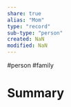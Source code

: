 ```yaml
---
share: true
alias: "Mom"
type: "record"
sub-type: "person"
created: NaN 
modified: NaN
---
```

#person #family 
# Summary

